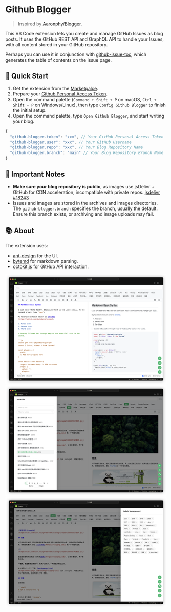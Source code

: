 # Github Blogger

> Inspired by [Aaronphy/Blogger](https://github.com/Aaronphy/Blogger).

This VS Code extension lets you create and manage GitHub Issues as blog posts. It uses the GitHub REST API and GraphQL API to handle your Issues, with all content stored in your GitHub repository.

Perhaps you can use it in conjunction with [github-issue-toc](https://github.com/toFrankie/github-issue-toc), which generates the table of contents on the issue page.

## 📖 Quick Start

1. Get the extension from the [Marketpalce](https://marketplace.visualstudio.com/items?itemName=Frankie.github-blogger).
2. Prepare your [Github Personal Access Token](https://docs.github.com/en/authentication/keeping-your-account-and-data-secure/managing-your-personal-access-tokens).
3. Open the command palette (`Command + Shift + P` on macOS, `Ctrl + Shift + P` on Windows/Linux), then type `Config Github Blogger` to finish the initial setup.
4. Open the command palette, type `Open Github Blogger`, and start writing your blog.

```js
{
  "github-blogger.token": "xxx", // Your GitHub Personal Access Token
  "github-blogger.user": "xxx", // Your GitHub Username
  "github-blogger.repo": "xxx", // Your Blog Repository Name
  "github-blogger.branch": "main" // Your Blog Repository Branch Name
}
```

## 💬 Important Notes

- **Make sure your blog repository is public**, as images use jsDelivr + GitHub for CDN acceleration, incompatible with private repos. [jsdelivr #18243](https://github.com/jsdelivr/jsdelivr/issues/18243#issuecomment-857512289)
- Issues and images are stored in the archives and images directories. The `github-blogger.branch` specifies the branch, usually the default. Ensure this branch exists, or archiving and image uploads may fail.

## 📚 About

The extension uses:

- [ant-design](https://github.com/ant-design/ant-design) for the UI.
- [bytemd](https://github.com/bytedance/bytemd) for markdown parsing.
- [octokit.js](https://github.com/octokit/octokit.js) for GitHub API interaction.

![](./images/screenshot-1.png)
![](./images/screenshot-2.png)
![](./images/screenshot-3.png)
